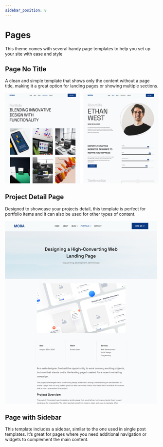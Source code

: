```yaml
---
sidebar_position: 8
---
```

# Pages
This theme comes with several handy page templates to help you set up your site with ease and style

## Page No Title
A clean and simple template that shows only the content without a page title, making it a great option for landing pages or showing multiple sections. 

![project box](/img/mora/page-no-title.jpg)


## Project Detail Page
Designed to showcase your projects detail, this template is perfect for portfolio items and it can also be used for other types of content. 

![project box](/img/mora/project-detail-page.jpg)


## Page with Sidebar
This template includes a sidebar, similar to the one used in single post templates. It’s great for pages where you need additional navigation or widgets to complement the main content.

